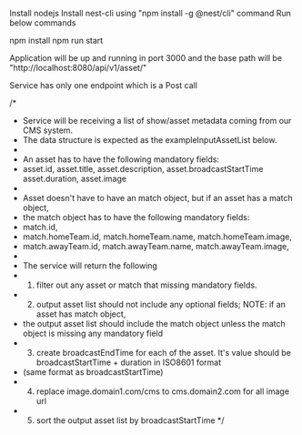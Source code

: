Install nodejs
Install nest-cli using "npm install -g @nest/cli" command
Run below commands

npm install
npm run start


Application will be up and running in port 3000 and the base path will be "http://localhost:8080/api/v1/asset/"

Service has only one endpoint which is a Post call


/*
 * Service will be receiving a list of show/asset metadata coming from our CMS system.
 * The data structure is expected as the exampleInputAssetList below.
 *
 * An asset has to have the following mandatory fields:
 * asset.id, asset.title, asset.description, asset.broadcastStartTime asset.duration, asset.image
 *
 * Asset doesn't have to have an match object, but if an asset has a match object,
 * the match object has to have the following mandatory fields:
 * match.id,
 * match.homeTeam.id, match.homeTeam.name, match.homeTeam.image,
 * match.awayTeam.id, match.awayTeam.name, match.awayTeam.image,
 *
 * The service will return the following
 * 1. filter out any asset or match that missing mandatory fields.
 * 2. output asset list should not include any optional fields; NOTE: if an asset has match object,
 *    the output asset list should include the match object unless the match object is missing any mandatory field
 * 3. create broadcastEndTime for each of the asset. It's value should be broadcastStartTime + duration in ISO8601 format
 *    (same format as broadcastStartTime)
 * 4. replace image.domain1.com/cms to cms.domain2.com for all image url
 * 5. sort the output asset list by broadcastStartTime
 */